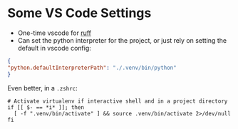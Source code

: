 # Some VS Code Settings
- One-time vscode for [ruff](https://github.com/astral-sh/ruff-vscode?tab=readme-ov-file)
- Can set the python interpreter for the project, or just rely on setting the default in vscode config:
```json
{
"python.defaultInterpreterPath": "./.venv/bin/python"
}
```
Even better, in a `.zshrc`:
```
# Activate virtualenv if interactive shell and in a project directory
if [[ $- == *i* ]]; then
  [ -f ".venv/bin/activate" ] && source .venv/bin/activate 2>/dev/null
fi
```